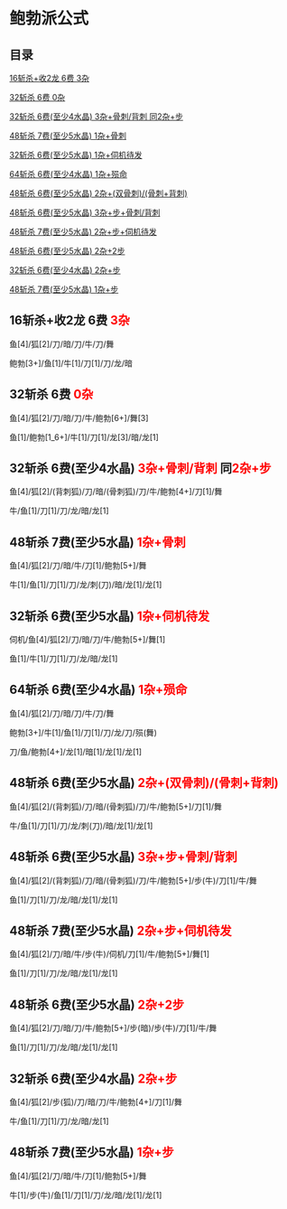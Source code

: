 # 鲍勃派公式

## 目录

[16斩杀+收2龙 6费 3杂](#g1)

[32斩杀 6费 0杂](#g2)

[32斩杀 6费(至少4水晶) 3杂+骨刺/背刺 同2杂+步](#g3)

[48斩杀 7费(至少5水晶) 1杂+骨刺](#g4)

[32斩杀 6费(至少5水晶) 1杂+伺机待发](#g5)

[64斩杀 6费(至少4水晶) 1杂+殒命](#g6)

[48斩杀 6费(至少5水晶) 2杂+(双骨刺)/(骨刺+背刺)](#g7)

[48斩杀 6费(至少5水晶) 3杂+步+骨刺/背刺](#g8)

[48斩杀 7费(至少5水晶) 2杂+步+伺机待发](#g9)

[48斩杀 6费(至少5水晶) 2杂+2步](#g10)

[32斩杀 6费(至少4水晶) 2杂+步](#g11)

[48斩杀 7费(至少5水晶) 1杂+步](#g12)

## 16斩杀+收2龙 6费 <font color="red" id="g1">3杂</font>

鱼[4]/狐[2]/刀/暗/刀/牛/刀/舞

鲍勃[3+]/鱼[1]/牛[1]/刀[1]/刀/龙/暗

## 32斩杀 6费 <font color="red" id="g2">0杂</font>

鱼[4]/狐[2]/刀/暗/刀/牛/鲍勃[6+]/舞[3]

鱼[1]/鲍勃[1_6+]/牛[1]/刀[1]/龙[3]/暗/龙[1]

## 32斩杀 6费(至少4水晶) <font color="red">3杂+骨刺/背刺</font> 同<font color="red"  id="g3">2杂+步</font>

鱼[4]/狐[2]/(背刺狐)/刀/暗/(骨刺狐)/刀/牛/鲍勃[4+]/刀[1]/舞

牛/鱼[1]/刀[1]/刀/龙/暗/龙[1]

## 48斩杀 7费(至少5水晶) <font color="red" id="g4">1杂+骨刺</font>

鱼[4]/狐[2]/刀/暗/牛/刀[1]/鲍勃[5+]/舞

牛[1]/鱼[1]/刀[1]/刀/龙/刺(刀)/暗/龙[1]/龙[1]

## 32斩杀 6费(至少5水晶) <font color="red" id="g5">1杂+伺机待发</font>

伺机/鱼[4]/狐[2]/刀/暗/刀/牛/鲍勃[5+]/舞[1]

鱼[1]/牛[1]/刀[1]/刀/龙/暗/龙[1]

## 64斩杀 6费(至少4水晶) <font color="red" id="g6">1杂+殒命</font>

鱼[4]/狐[2]/刀/暗/刀/牛/刀/舞

鲍勃[3+]/牛[1]/鱼[1]/刀[1]/刀/龙/刀/殒(舞)

刀/鱼/鲍勃[4+]/龙[1]/暗[1]/龙[1]/龙[1]

## 48斩杀 6费(至少5水晶) <font color="red" id="g7">2杂+(双骨刺)/(骨刺+背刺)</font>

鱼[4]/狐[2]/(背刺狐)/刀/暗/(骨刺狐)/刀/牛/鲍勃[5+]/刀[1]/舞

牛/鱼[1]/刀[1]/刀/龙/刺(刀)/暗/龙[1]/龙[1]

## 48斩杀 6费(至少5水晶) <font color="red" id="g8">3杂+步+骨刺/背刺</font>

鱼[4]/狐[2]/(背刺狐)/刀/暗/(骨刺狐)/刀/牛/鲍勃[5+]/步(牛)/刀[1]/牛/舞

鱼[1]/刀[1]/刀/龙/暗/龙[1]/龙[1]

## 48斩杀 7费(至少5水晶) <font color="red" id="g9">2杂+步+伺机待发</font>

鱼[4]/狐[2]/刀/暗/牛/步(牛)/伺机/刀[1]/牛/鲍勃[5+]/舞[1]

鱼[1]/刀[1]/刀/龙/暗/龙[1]/龙[1]

## 48斩杀 6费(至少5水晶) <font color="red" id="g10">2杂+2步</font>

鱼[4]/狐[2]/刀/暗/刀/牛/鲍勃[5+]/步(暗)/步(牛)/刀[1]/牛/舞

鱼[1]/刀[1]/刀/龙/暗/龙[1]/龙[1]

## 32斩杀 6费(至少4水晶) <font color="red" id="g11">2杂+步</font>

鱼[4]/狐[2]/步(狐)/刀/暗/刀/牛/鲍勃[4+]/刀[1]/舞

牛/鱼[1]/刀[1]/刀/龙/暗/龙[1]

## 48斩杀 7费(至少5水晶) <font color="red" id="g12">1杂+步</font>

鱼[4]/狐[2]/刀/暗/牛/刀[1]/鲍勃[5+]/舞

牛[1]/步(牛)/鱼[1]/刀[1]/刀/龙/暗/龙[1]/龙[1]

<script setup>
    import { onMounted } from 'vue';
    onMounted(() => {
        Array.from(document.querySelectorAll("main a"))
            .forEach(a => {
                console.log(a);
                if (a.innerText.indexOf("32斩杀") !== -1) {
                    a.style.backgroundColor = "gold"
                }
            });
    });
</script>